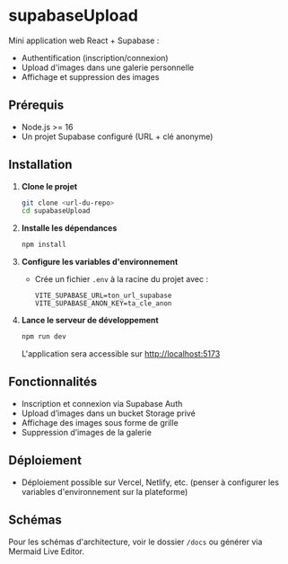 # supabaseUpload

Mini application web React + Supabase :
- Authentification (inscription/connexion)
- Upload d'images dans une galerie personnelle
- Affichage et suppression des images

## Prérequis
- Node.js >= 16
- Un projet Supabase configuré (URL + clé anonyme)

## Installation

1. **Clone le projet**
   ```bash
   git clone <url-du-repo>
   cd supabaseUpload
   ```

2. **Installe les dépendances**
   ```bash
   npm install
   ```

3. **Configure les variables d'environnement**
   - Crée un fichier `.env` à la racine du projet avec :
     ```env
     VITE_SUPABASE_URL=ton_url_supabase
     VITE_SUPABASE_ANON_KEY=ta_cle_anon
     ```

4. **Lance le serveur de développement**
   ```bash
   npm run dev
   ```
   L'application sera accessible sur [http://localhost:5173](http://localhost:5173)

## Fonctionnalités
- Inscription et connexion via Supabase Auth
- Upload d’images dans un bucket Storage privé
- Affichage des images sous forme de grille
- Suppression d’images de la galerie

## Déploiement
- Déploiement possible sur Vercel, Netlify, etc. (penser à configurer les variables d'environnement sur la plateforme)

## Schémas
Pour les schémas d'architecture, voir le dossier `/docs` ou générer via Mermaid Live Editor.